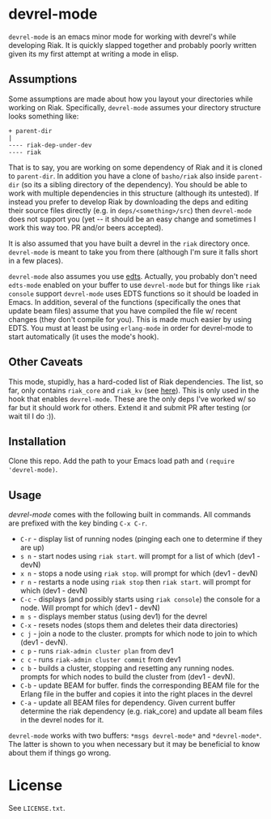 # devrel-mode

`devrel-mode` is an emacs minor mode for working with devrel's while
developing Riak. It is quickly slapped together and probably poorly
written given its my first attempt at writing a mode in elisp.

## Assumptions

Some assumptions are made about how you layout your directories while
working on Riak. Specifically, `devrel-mode` assumes your directory
structure looks something like:

```
+ parent-dir
|
---- riak-dep-under-dev
---- riak
```

That is to say, you are working on some dependency of Riak and it is
cloned to `parent-dir`. In addition you have a clone of `basho/riak`
also inside `parent-dir` (so its a sibling directory of the
dependency). You should be able to work with multiple dependencies in
this structure (although its untested). If instead you prefer to
develop Riak by downloading the deps and editing their source files
directly (e.g. in `deps/<something>/src`) then `devrel-mode` does not
support you (yet -- it should be an easy change and sometimes I work
this way too. PR and/or beers accepted).

It is also assumed that you have built a devrel in the `riak`
directory once. `devrel-mode` is meant to take you from there
(although I'm sure it falls short in a few places).

`devrel-mode` also assumes you use
[edts](https://github.com/tjarvstrand/edts). Actually, you probably
don't need `edts-mode` enabled on your buffer to use `devrel-mode` but
for things like `riak console` support `devrel-mode` uses EDTS
functions so it should be loaded in Emacs. In addition, several of the
functions (specifically the ones that update beam files) assume that
you have compiled the file w/ recent changes (they don't compile for
you). This is made much easier by using EDTS. You must at least be
using `erlang-mode` in order for devrel-mode to start automatically
(it uses the mode's hook).

## Other Caveats

This mode, stupidly, has a hard-coded list of Riak dependencies. The
list, so far, only contains `riak_core` and `riak_kv` (see
[here](https://github.com/jrwest/devrel-mode/blob/master/devrel-mode.el#L41-L45)). This
is only used in the hook that enables `devrel-mode`. These are the
only deps I've worked w/ so far but it should work for others. Extend
it and submit PR after testing (or wait til I do :)).

## Installation

Clone this repo. Add the path to your Emacs load path and `(require
'devrel-mode)`.

## Usage

*devrel-mode* comes with the following built in commands. All commands
 are prefixed with the key binding `C-x C-r`.

* `C-r` - display list of running nodes (pinging each one to
  determine if they are up)
* `s n` - start nodes using `riak start`. will prompt for a list of
  which (dev1 - devN)
* `x n` - stops a node using `riak stop`. will prompt for
  which (dev1 - devN)
* `r n` - restarts a node using `riak stop` then `riak start`. will
  prompt for which (dev1 - devN)
* `C-c` - displays (and possibly starts using `riak console`) the
  console for a node. Will prompt for which (dev1 - devN)
* `m s` - displays member status (using dev1) for the devrel
* `C-x` - resets nodes (stops them and deletes their data directories)
* `c j` - join a node to the cluster. prompts for which node to join
  to which (dev1 - devN).
* `c p` - runs `riak-admin cluster plan` from dev1
* `c c` - runs `riak-admin cluster commit` from dev1
* `c b` - builds a cluster, stopping and resetting any running
  nodes. prompts for which nodes to build the cluster from (dev1 - devN).
* `C-b` - update BEAM for buffer. finds the corresponding BEAM file
  for the Erlang file in the buffer and copies it into the right places
  in the devrel
* `C-a` - update all BEAM files for dependency. Given current buffer
  determine the riak dependency (e.g. riak_core) and update all beam
  files in the devrel nodes for it.

`devrel-mode` works with two buffers: `*msgs devrel-mode*` and
`*devrel-mode*`. The latter is shown to you when necessary but it may
be beneficial to know about them if things go wrong.

# License

See `LICENSE.txt`.

